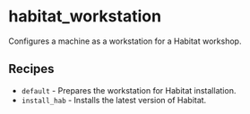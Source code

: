 # habitat_workstation

Configures a machine as a workstation for a Habitat workshop.

## Recipes

* `default` - Prepares the workstation for Habitat installation.
* `install_hab` - Installs the latest version of Habitat.